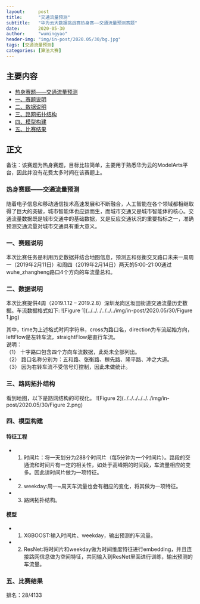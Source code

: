 ```yaml
---
layout:     post
title:      "交通流量预测"
subtitle:   "华为云大数据挑战赛热身赛——交通流量预测赛题"
date:       2020-05-30
author:     "wumingyao"
header-img: "img/in-post/2020.05/30/bg.jpg"
tags: [交通流量预测]
categories: [算法大赛]
---
```


## 主要内容
* [热身赛题——交通流量预测](#p1)
* [一、赛题说明](#p2)
* [二、数据说明](#p3)
* [三、路网拓扑结构](#p4)
* [四、模型构建](#p5)
* [五、比赛结果](#p6)

## 正文
备注：该赛题为热身赛题，目标比较简单，主要用于熟悉华为云的ModelArts平台，因此并没有花费太多时间在该赛题上。

###  <span id="p1">热身赛题——交通流量预测</span>

随着电子信息和移动通信技术高速发展和不断融合，人工智能在各个领域都相继取得了巨大的突破，城市智能体也应运而生，而城市交通又是城市智能体的核心。交通流量数据既是城市交通中的基础数据，又是反应交通状况的重要指标之一，准确预测交通流量对城市交通具有重大意义。

###  <span id="p2">一、赛题说明</span>
本次比赛任务是利用历史数据并结合地图信息，预测五和张衡交叉路口未来一周周一（2019年2月11日）和周四（2019年2月14日）两天的5:00-21:00通过wuhe_zhangheng路口4个方向的车流量总和。
### <span id="p3">二、数据说明</span>
本次比赛提供4周（2019.1.12 – 2019.2.8）深圳龙岗区坂田街道交通流量历史数据。车流数据格式如下:
![Figure 1](../../../../../../img/in-post/2020.05/30/Figure 1.jpg)

其中，time为上述格式时间字符串，cross为路口名，direction为车流起始方向，leftFlow是左转车流，straightFlow是直行车流。     
说明：    
（1） 十字路口包含四个方向车流数据，此处未全部列出。      
（2） 路口名称分别为：五和路、张衡路、稼先路、隆平路、冲之大道。   
（3） 因为右转车流不受信号灯控制，因此未做统计。       
### <span id="p4">三、路网拓扑结构</span>
看到地图，以下是路网结构的可视化。
![Figure 2](../../../../../../img/in-post/2020.05/30/Figure 2.png)
###  <span id="p5">四、模型构建</span>
#### 特征工程
* 1) 时间片：将一天划分为288个时间片（每5分钟为一个时间片）。路段的交通流和时间片有一定的相关性，如处于高峰期的时间段，车流量相应的变多。因此讲时间片做为一项特征。
* 2) weekday:周一~周天车流量也会有相应的变化，将其做为一项特征。
* 3) 路网拓扑结构。

#### 模型
* 1) XGBOOST:输入时间片、weekday，输出预测的车流量。
* 2) ResNet:将时间片和weekday做为时间维度特征进行embedding，并且连接路网信息做为空间特征，共同输入到ResNet里面进行训练，输出预测的车流量。

### 五、比赛结果
排名：28/4133
